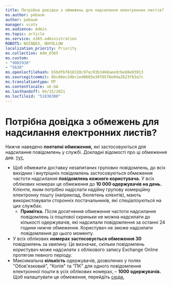 ```yaml
---
title: Потрібна довідка з обмежень для надсилання електронних листів?
ms.author: pebaum
author: pebaum
manager: scotv
ms.audience: Admin
ms.topic: article
ms.service: o365-administration
ROBOTS: NOINDEX, NOFOLLOW
localization_priority: Priority
ms.collection: Adm_O365
ms.custom:
- "9002938"
- "5630"
ms.openlocfilehash: b5bdfbf818328c97ec93b3468aeedcbe88e03913
ms.sourcegitcommit: 8bc60ec34bc1e40685e3976576e04a2623f63a7c
ms.translationtype: MT
ms.contentlocale: uk-UA
ms.lasthandoff: 04/15/2021
ms.locfileid: "51836300"
---
```

# <a name="need-help-with-email-sending-limits"></a>Потрібна довідка з обмежень для надсилання електронних листів?

Нижче наведено **поетапні обмеження,** які застосовуються для надсилання повідомлень у службі. Докладні відомості про ці обмеження див. [тут.](https://docs.microsoft.com/office365/servicedescriptions/exchange-online-service-description/exchange-online-limits#receiving-and-sending-limits)

- Щоб обмежити доставку незапитаних групових повідомлень, до всіх вихідних і внутрішніх повідомлень застосовуються обмеження частоти надсилання **повідомлень кожного користувача.** У всіх облікових номерах це обмеження до **10 000 одержувачів на день.**  Клієнти, яким потрібно надіслати надійну групову комерційну електронну пошту (наприклад, бюлетень клієнтів), мають використовувати сторонніх постачальників, які спеціалізуються на цих службах.
    - **Примітка.** Після досягнення обмеження частоти надсилання повідомлень із поштової скриньки не можна надсилати до кількості одержувачів, які надсилали повідомлення за останні 24 години нижче обмеження. Користувач не зможе надсилати повідомлення до цього моменту.
- У всіх облікових **номерах застосовується обмеження 30** повідомлень за хвилину. Це визначає, скільки повідомлень користувач може надсилати з облікового запису Exchange Online протягом певного періоду.
- Максимальна **кількість** одержувачів, дозволених у полях "Обов'язковий", "Копія" та "ПК" для одного повідомлення електронної пошти в усіх облікових номерах, – **1000 одержувачів.** Щоб налаштувати це обмеження, перейдіть [сюди.](https://techcommunity.microsoft.com/t5/exchange-team-blog/customizable-recipient-limits-in-office-365/ba-p/1183228)

